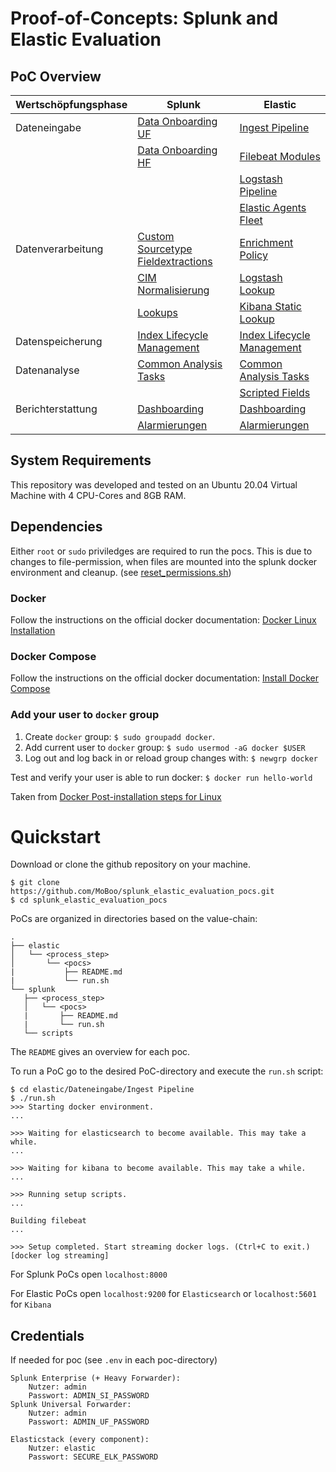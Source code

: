 # Proof-of-Concepts: Splunk and Elastic Evaluation
## PoC Overview
| Wertschöpfungsphase | Splunk | Elastic |
|-|-|-|
| Dateneingabe | [Data Onboarding UF](splunk/Dateneingabe/Data%20Onboarding%20UF) | [Ingest Pipeline](elastic/Dateneingabe/Ingest%20Pipeline) |
|  | [Data Onboarding HF](splunk/Dateneingabe/Data%20Onboarding%20HF) | [Filebeat Modules](elastic/Dateneingabe/Filebeat%20Modules) |
|  |  | [Logstash Pipeline](elastic/Dateneingabe/Logstash%20Pipeline) |
|  |  | [Elastic Agents Fleet](elastic/Dateneingabe/Elastic%20Agents%20Fleet) |
| Datenverarbeitung | [Custom Sourcetype Fieldextractions](splunk/Datenverarbeitung/Custom%20Sourcetype%20Fieldextractions) | [Enrichment Policy](elastic/Datenverarbeitung/Enrichment%20Policy) |
|  | [CIM Normalisierung](splunk/Datenverarbeitung/CIM%20Normalisierung) | [Logstash Lookup](elastic/Datenverarbeitung/Logstash%20Lookup) |
|  | [Lookups](splunk/Datenverarbeitung/Lookups) | [Kibana Static Lookup](elastic/Datenverarbeitung/Kibana%20Static%20Lookup) |
| Datenspeicherung | [Index Lifecycle Management](splunk/Datenspeicherung/Index%20Lifecycle%20Management) | [Index Lifecycle Management](elastic/Datenspeicherung/Index%20Lifecycle%20Management) |
| Datenanalyse | [Common Analysis Tasks](splunk/Datenanalyse/Common%20Analysis%20Tasks) | [Common Analysis Tasks](elastic/Datenanalyse/Common%20Analysis%20Tasks) |
|  |  | [Scripted Fields](elastic/Datenanalyse/Scripted%20Fields) |
| Berichterstattung | [Dashboarding](splunk/Berichterstattung/Dashboarding) | [Dashboarding](elastic/Berichterstattung/Dashboarding) |
|  | [Alarmierungen](splunk/Berichterstattung/Alarmierungen) | [Alarmierungen](elastic/Berichterstattung/Alarmierungen) |
## System Requirements
This repository was developed and tested on an Ubuntu 20.04 Virtual Machine with 4 CPU-Cores and 8GB RAM. 
## Dependencies
Either `root` or `sudo` priviledges are required to run the pocs. 
This is due to changes to file-permission, when files are mounted into the splunk docker environment and cleanup. (see [reset_permissions.sh](splunk/scripts/reset_permissions.sh))
### Docker
Follow the instructions on the official docker documentation: [Docker Linux Installation](https://docs.docker.com/engine/install/ubuntu/)

### Docker Compose
Follow the instructions on the official docker documentation: [Install Docker Compose](https://docs.docker.com/compose/install/)

### Add your user to `docker` group
1. Create `docker` group: `$ sudo groupadd docker`.
2. Add current user to `docker` group: `$ sudo usermod -aG docker $USER`
3. Log out and log back in or reload group changes with: `$ newgrp docker`

Test and verify your user is able to run docker: `$ docker run hello-world`

Taken from [Docker Post-installation steps for Linux](https://docs.docker.com/engine/install/linux-postinstall/)

# Quickstart
Download or clone the github repository on your machine.
```
$ git clone https://github.com/MoBoo/splunk_elastic_evaluation_pocs.git
$ cd splunk_elastic_evaluation_pocs
```

PoCs are organized in directories based on the value-chain:
```
.
├── elastic
│   └── <process_step>
│       └── <pocs>
|           ├── README.md
|           └── run.sh
└── splunk
   ├── <process_step>
   │   └── <pocs>
   |       ├── README.md
   |       └── run.sh
   └── scripts
```
The `README` gives an overview for each poc.

To run a PoC go to the desired PoC-directory and execute the `run.sh` script:

```
$ cd elastic/Dateneingabe/Ingest Pipeline
$ ./run.sh
>>> Starting docker environment.
...

>>> Waiting for elasticsearch to become available. This may take a while.
...

>>> Waiting for kibana to become available. This may take a while.
...

>>> Running setup scripts.
...

Building filebeat
...

>>> Setup completed. Start streaming docker logs. (Ctrl+C to exit.)
[docker log streaming]
```

For Splunk PoCs open `localhost:8000`

For Elastic PoCs open `localhost:9200` for `Elasticsearch` or `localhost:5601` for `Kibana`

## Credentials
If needed for poc (see `.env` in each poc-directory)
```
Splunk Enterprise (+ Heavy Forwarder): 
    Nutzer: admin
    Passwort: ADMIN_SI_PASSWORD
Splunk Universal Forwarder: 
    Nutzer: admin
    Passwort: ADMIN_UF_PASSWORD
    
Elasticstack (every component):
    Nutzer: elastic
    Passwort: SECURE_ELK_PASSWORD
```
